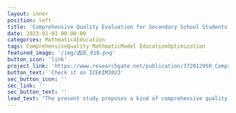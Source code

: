 ```yaml
---
layout: inner
position: left
title: 'Comprehensive Quality Evaluation for Secondary School Students Based on Big Data'
date: 2023-01-01 00:00:00
categories: Mathmatic4Education
tags: ComprehensiveQuality MathmaticModel EducationOptimization 
featured_image: '/img/选区_010.png'
button_icon: 'link'
project_link: 'https://www.researchgate.net/publication/372012950_Comprehensive_Quality_Evaluation_for_Secondary_School_Students_Based_on_Big_Data'
button_text: 'Check it on ICEKIM2023'
sec_button_icon: ''
sec_link: ''
sec_button_text: ''
lead_text: "The present study proposes a kind of comprehensive quality evaluation model based on big data with an attempt to rank and grade secondary school students’ comprehensive quality ability in Shandong, in order to optimize the traditional comprehensive quality evaluation model. The model is a fusion of TOPSIS method, RSR method, and entropy weight method."
---
```


